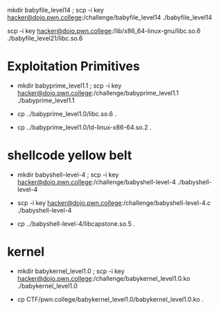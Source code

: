 mkdir babyfile_level14 ; scp -i key hacker@dojo.pwn.college:/challenge/babyfile_level14 ./babyfile_level14


scp -i key hacker@dojo.pwn.college:/lib/x86_64-linux-gnu/libc.so.6 ./babyfile_level21/libc.so.6

# Exploitation Primitives

- mkdir babyprime_level1.1 ; scp -i key hacker@dojo.pwn.college:/challenge/babyprime_level1.1 ./babyprime_level1.1

- cp ../babyprime_level1.0/libc.so.6 .

- cp ../babyprime_level1.0/ld-linux-x86-64.so.2 .

# shellcode yellow belt

- mkdir babyshell-level-4 ; scp -i key hacker@dojo.pwn.college:/challenge/babyshell-level-4 ./babyshell-level-4

- scp -i key hacker@dojo.pwn.college:/challenge/babyshell-level-4.c ./babyshell-level-4

- cp ../babyshell-level-4/libcapstone.so.5 .


# kernel 

- mkdir babykernel_level1.0 ; scp -i key hacker@dojo.pwn.college:/challenge/babykernel_level1.0.ko ./babykernel_level1.0

- cp CTF/pwn.college/babykernel_level1.0/babykernel_level1.0.ko .
